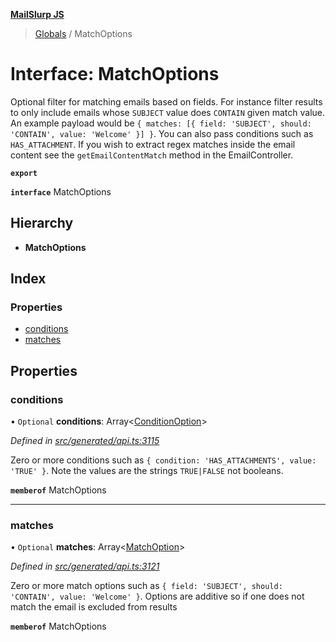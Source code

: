 **[MailSlurp JS](../README.md)**

> [Globals](../README.md) / MatchOptions

# Interface: MatchOptions

Optional filter for matching emails based on fields. For instance filter results to only include emails whose `SUBJECT` value does `CONTAIN` given match value. An example payload would be `{ matches: [{ field: 'SUBJECT', should: 'CONTAIN', value: 'Welcome' }] }`. You can also pass conditions such as `HAS_ATTACHMENT`. If you wish to extract regex matches inside the email content see the `getEmailContentMatch` method in the EmailController.

**`export`** 

**`interface`** MatchOptions

## Hierarchy

* **MatchOptions**

## Index

### Properties

* [conditions](matchoptions.md#conditions)
* [matches](matchoptions.md#matches)

## Properties

### conditions

• `Optional` **conditions**: Array\<[ConditionOption](../modules/conditionoption.md)>

*Defined in [src/generated/api.ts:3115](https://github.com/mailslurp/mailslurp-client/blob/cce5bf2/src/generated/api.ts#L3115)*

Zero or more conditions such as `{ condition: 'HAS_ATTACHMENTS', value: 'TRUE' }`. Note the values are the strings `TRUE|FALSE` not booleans.

**`memberof`** MatchOptions

___

### matches

• `Optional` **matches**: Array\<[MatchOption](../modules/matchoption.md)>

*Defined in [src/generated/api.ts:3121](https://github.com/mailslurp/mailslurp-client/blob/cce5bf2/src/generated/api.ts#L3121)*

Zero or more match options such as `{ field: 'SUBJECT', should: 'CONTAIN', value: 'Welcome' }`. Options are additive so if one does not match the email is excluded from results

**`memberof`** MatchOptions
